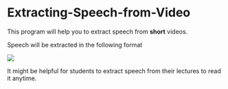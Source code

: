 # Extracting-Speech-from-Video

This program will help you to extract speech from **short** videos.

Speech will be extracted in the following format

![](https://miro.medium.com/max/3780/1*E2AORyZWf6chqaA4A9Xhaw.png)

It might be helpful for students to extract speech from their lectures to read it anytime.
